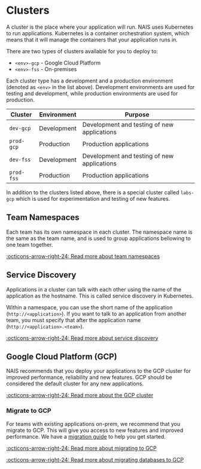 # Clusters

A cluster is the place where your application will run. NAIS uses Kubernetes to run applications. Kubernetes is a container orchestration system, which means that it will manage the containers that your application runs in.

There are two types of clusters available for you to deploy to:

* `<env>-gcp` - Google Cloud Platform
* `<env>-fss` - On-premises

Each cluster type has a development and a production environment (denoted as `<env>` in the list above). Development environments are used for testing and development, while production environments are used for production.

| Cluster | Environment | Purpose |
| --- | --- | --- |
| `dev-gcp` | Development | Development and testing of new applications |
| `prod-gcp` | Production | Production applications |
| `dev-fss` | Development | Development and testing of new applications |
| `prod-fss` | Production | Production applications |

In addition to the clusters listed above, there is a special cluster called `labs-gcp` which is used for experimentation and testing of new features.

## Team Namespaces

Each team has its own namespace in each cluster. The namespace name is the same as the team name, and is used to group applications bellowing to one team together.

[:octicons-arrow-right-24: Read more about team namespaces](./team-namespaces.md)

## Service Discovery

Applications in a cluster can talk with each other using the name of the application as the hostname. This is called service discovery in Kubernetes.

Within a namespace, you can use the short name of the application (`http://<application>`). If you want to talk to an application from another team, you must specify that after the application name (`http://<application>.<team>`).

[:octicons-arrow-right-24: Read more about service discovery](./service-discovery.md)

## Google Cloud Platform (GCP)

NAIS recommends that you deploy your applications to the GCP cluster for improved performance, reliability and new features. GCP should be considered the default cluster for any new applications.

[:octicons-arrow-right-24: Read more about the GCP cluster](./gcp.md)

### Migrate to GCP

For teams with existing applications on-prem, we recommend that you migrate to GCP. This will give you access to new features and improved performance. We have a [migration guide](./migrating-to-gcp.md) to help you get started.

[:octicons-arrow-right-24: Read more about migrating to GCP](./migrating-to-gcp.md)

[:octicons-arrow-right-24: Read more about migrating databases to GCP](./migrating-databases-to-gcp.md)
